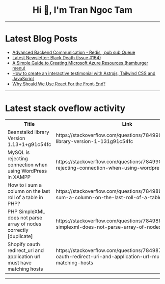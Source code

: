 <h1 align="center">Hi 👋, I'm Tran Ngoc Tam</h1>

---

# Latest Blog Posts 
<!-- BLOG-POST-LIST:START -->
- [Advanced Backend Communication - Redis , pub sub Queue](https://dev.to/jay818/advanced-backend-communication-redis-pub-sub-queue-880)
- [Latest Newsletter: Black Death &lpar;Issue #164&rpar;](https://dev.to/mjgs/latest-newsletter-black-death-issue-164-4k9k)
- [A Simple Guide to Creating Microsoft Azure Resources &lpar;hamburger menu&rpar;](https://dev.to/olawaleoloye/a-simple-guide-to-creating-microsoft-azure-resources-hamburger-menu-1g33)
- [How to create an interactive testimonial with Astrojs, Tailwind CSS and JavaScript](https://dev.to/mike_andreuzza/how-to-create-an-interactive-testimonial-with-astrojs-tailwind-css-and-javascript-d3f)
- [Why Should We Use React For the Front-End?](https://dev.to/arnabsahawrk/why-should-we-use-react-for-the-front-end-40e9)
<!-- BLOG-POST-LIST:END -->

---

# Latest stack oveflow activity
<table>
  <tr><th>Title</th><th>Link</th></tr>
  <!-- STACKOVERFLOW:START --><tr><td>Beanstalkd library Version 1.13+1+g91c54fc</td><td>https://stackoverflow.com/questions/78499055/beanstalkd-library-version-1-131g91c54fc</td></tr><tr><td>MySQL is rejecting connection when using WordPress in XAMPP</td><td>https://stackoverflow.com/questions/78499035/mysql-is-rejecting-connection-when-using-wordpress-in-xampp</td></tr><tr><td>How to i sum a column on the last roll of a table in PHP?</td><td>https://stackoverflow.com/questions/78498914/how-to-i-sum-a-column-on-the-last-roll-of-a-table-in-php</td></tr><tr><td>PHP SimpleXML does not parse array of nodes correctly [duplicate]</td><td>https://stackoverflow.com/questions/78498812/php-simplexml-does-not-parse-array-of-nodes-correctly</td></tr><tr><td>Shopify oauth redirect_uri and application url must have matching hosts</td><td>https://stackoverflow.com/questions/78498780/shopify-oauth-redirect-uri-and-application-url-must-have-matching-hosts</td></tr><!-- STACKOVERFLOW:END -->
</table>

---


